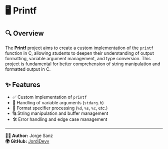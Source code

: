 # 🖥️ Printf

## 🔍 Overview
The **Printf** project aims to create a custom implementation of the `printf` function in C, allowing students to deepen their understanding of output formatting, variable argument management, and type conversion. This project is fundamental for better comprehension of string manipulation and formatted output in C.

## ✨ Features
- ✅ Custom implementation of `printf`
- 🔢 Handling of variable arguments (`stdarg.h`)
- 🔄 Format specifier processing (`%d`, `%s`, `%c`, etc.)
- 🔠 String manipulation and buffer management
- 🛠️ Error handling and edge case management

---

**👨‍💻 Author:** Jorge Sanz  
**🌍 GitHub:** [JordiDevv](https://github.com/JordiDevv)
